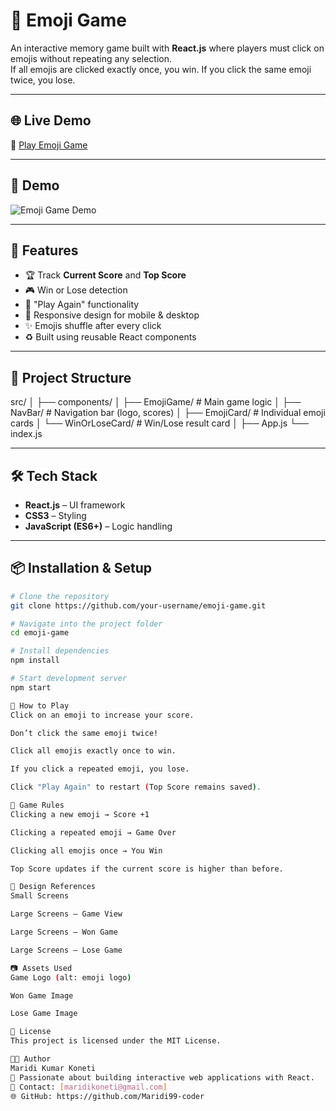 # 🎯 Emoji Game

An interactive memory game built with **React.js** where players must click on emojis without repeating any selection.  
If all emojis are clicked exactly once, you win. If you click the same emoji twice, you lose.

---

## 🌐 Live Demo

🔗 [Play Emoji Game](https://MariEmoji.ccbp.tech)

---

## 📸 Demo

![Emoji Game Demo](https://assets.ccbp.in/frontend/content/react-js/emoji-game-output-v2.gif)

---

## 🚀 Features

- 🏆 Track **Current Score** and **Top Score**
- 🎮 Win or Lose detection
- 🔄 "Play Again" functionality
- 🎨 Responsive design for mobile & desktop
- ✨ Emojis shuffle after every click
- ♻️ Built using reusable React components

---

## 📂 Project Structure

src/
│
├── components/
│ ├── EmojiGame/ # Main game logic
│ ├── NavBar/ # Navigation bar (logo, scores)
│ ├── EmojiCard/ # Individual emoji cards
│ └── WinOrLoseCard/ # Win/Lose result card
│
├── App.js
└── index.js


---

## 🛠️ Tech Stack

- **React.js** – UI framework
- **CSS3** – Styling
- **JavaScript (ES6+)** – Logic handling

---

## 📦 Installation & Setup

```bash
# Clone the repository
git clone https://github.com/your-username/emoji-game.git

# Navigate into the project folder
cd emoji-game

# Install dependencies
npm install

# Start development server
npm start

🎯 How to Play
Click on an emoji to increase your score.

Don’t click the same emoji twice!

Click all emojis exactly once to win.

If you click a repeated emoji, you lose.

Click "Play Again" to restart (Top Score remains saved).

📌 Game Rules
Clicking a new emoji → Score +1

Clicking a repeated emoji → Game Over

Clicking all emojis once → You Win

Top Score updates if the current score is higher than before.

🎨 Design References
Small Screens

Large Screens – Game View

Large Screens – Won Game

Large Screens – Lose Game

📷 Assets Used
Game Logo (alt: emoji logo)

Won Game Image

Lose Game Image

📜 License
This project is licensed under the MIT License.

👨‍💻 Author
Maridi Kumar Koneti
💼 Passionate about building interactive web applications with React.
📧 Contact: [maridikoneti@gmail.com]
🌐 GitHub: https://github.com/Maridi99-coder
